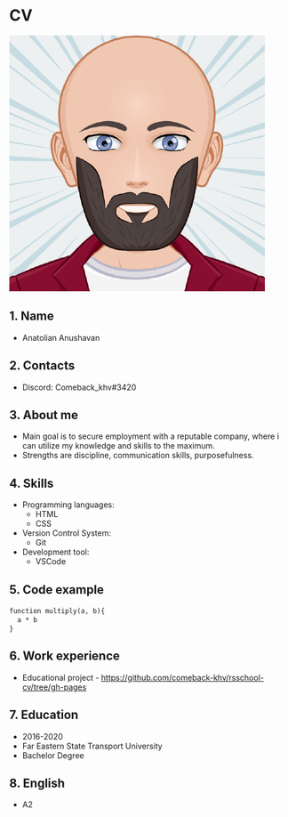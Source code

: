 # CV
![avatar](images/avatar.png)
## 1. Name
* Anatolian Anushavan




## 2. Contacts
* Discord: Comeback_khv#3420

## 3. About me
* Main goal is to secure employment with a reputable company, where i can utilize my knowledge and skills to the maximum. 
* Strengths are discipline, communication skills, purposefulness.

## 4. Skills
* Programming languages:
  * HTML 
  * CSS
* Version Control System:
  * Git
* Development tool:
  * VSCode

## 5. Code example
    function multiply(a, b){
      a * b
    }

## 6. Work experience
* Educational project - https://github.com/comeback-khv/rsschool-cv/tree/gh-pages

## 7. Education
* 2016-2020
* Far Eastern State Transport University 
* Bachelor Degree

## 8. English
* A2